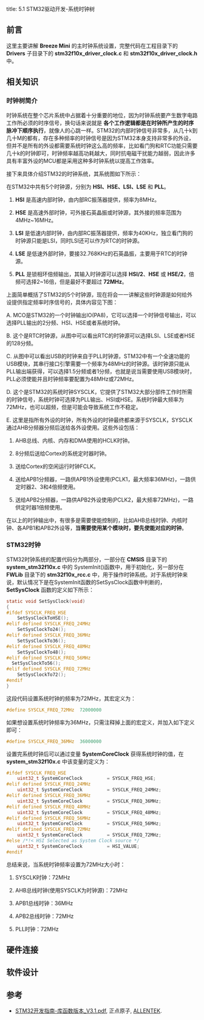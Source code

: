 title: 5.1 STM32驱动开发-系统时钟树

## 前言

这里主要讲解 **Breeze Mini** 的主时钟系统设置，完整代码在工程目录下的 **Drivers** 子目录下的 **stm32f10x_driver_clock.c** 和 **stm32f10x_driver_clock.h** 中。

## 相关知识

### 时钟树简介

时钟系统在整个芯片系统中占据着十分重要的地位，因为时钟系统要产生数字电路工作所必须的时序信号，换句话来说就是 **各个工作逻辑都是在时钟所产生的时序脉冲下顺序执行**，就像人的心跳一样。STM32的内部时钟信号非常多，从几十k到几十M的都有，存在多种频率的时钟信号是因为STM32本身支持非常多的外设，但并不是所有的外设都需要系统时钟这么高的频率，比如看门狗和RTC功能只需要几十k的时钟即可，时钟频率越高功耗越大，同时抗电磁干扰能力越弱，因此许多具有丰富外设的MCU都是采用这种多时钟系统以提高工作效率。

接下来具体介绍STM32的时钟系统，其系统图如下所示：

在STM32中共有5个时钟源，分别为 **HSI、HSE、LSI、LSE** 和 **PLL**。

1. **HSI** 是高速内部时钟，由内部RC振荡器提供，频率为8MHz。

2. **HSE** 是高速外部时钟，可外接石英晶振或时钟源，其外接的频率范围为4MHz~16MHz。

3. **LSI** 是低速内部时钟，由内部RC振荡器提供，频率为40KHz，独立看门狗的时钟源只能是LSI，同时LSI还可以作为RTC的时钟源。

4. **LSE** 是低速外部时钟，要接32.768KHz的石英晶振，主要用于RTC的时钟源。

5. **PLL** 是锁相环倍频输出，其输入时钟源可以选择 **HSI/2**、**HSE** 或 **HSE/2**，倍频可选择2~16倍，但是最好不要超过 **72MHz**。

上面简单概括了STM32的5个时钟源，现在将会一一讲解这些时钟源是如何给外设提供指定频率时序信号的，具体内容见下图：

A. MCO是STM32的一个时钟输出IO(PA8)，它可以选择一个时钟信号输出，可以选择PLL输出的2分频、HSI、HSE或者系统时钟。

B. 这个是RTC时钟源，从图中可以看出RTC的时钟源可以选择LSI、LSE或者HSE的128分频。

C. 从图中可以看出USB的时钟来自于PLL时钟源，STM32中有一个全速功能的USB模块，其串行接口引擎需要一个频率为48MHz的时钟源。该时钟源只能从PLL输出端获得，可以选择1.5分频或者1分频，也就是说当需要使用USB模块时，PLL必须使能并且时钟频率要配置为48MHz或72MHz。

D. 这个是STM32的系统时钟SYSCLK，它提供了STM32大部分部件工作时所需的时钟信号，系统时钟可选择为PLL输出、HSI或HSE。系统时钟最大频率为72MHz，也可以超频，但是可能会导致系统工作不稳定。

E. 这里是指所有外设的时钟，所有外设的时钟最终都来源于SYSCLK，SYSCLK通过AHB分频器分频后送给各外设使用。这些外设包括：

1. AHB总线、内核、内存和DMA使用的HCLK时钟。

2. 8分频后送给Cortex的系统定时器时钟。

3. 送给Cortex的空闲运行时钟FCLK。

4. 送给APB1分频器，一路供APB1外设使用(PCLK1，最大频率36MHz)，一路供定时器2、3和4倍频使用。

5. 送给APB2分频器，一路供APB2外设使用(PCLK2，最大频率72MHz)，一路供定时器1倍频使用。


在以上的时钟输出中，有很多是需要使能控制的，比如AHB总线时钟、内核时钟、各APB1和APB2外设等，**当需要使用某个模块时，要先使能对应的时钟**。


### STM32时钟

STM32时钟系统的配置代码分为两部分，一部分在 **CMSIS** 目录下的 **system_stm32f10x.c** 中的 SystemInit()函数中，用于初始化，另一部分在 **FWLib** 目录下的 **stm32f10x_rcc.c** 中，用于操作时钟系统。对于系统时钟来说，默认情况下是在SystemInit函数的SetSysClock函数中判断的，**SetSysClock** 函数的定义如下所示：

```c
static void SetSysClock(void)
{
#ifdef SYSCLK_FREQ_HSE
    SetSysClockToHSE();
#elif defined SYSCLK_FREQ_24MHz
    SetSysClockTo24();
#elif defined SYSCLK_FREQ_36MHz
    SetSysClockTo36();
#elif defined SYSCLK_FREQ_48MHz
    SetSysClockTo48();
#elif defined SYSCLK_FREQ_56MHz
  SetSysClockTo56();
#elif defined SYSCLK_FREQ_72MHz
    SetSysClockTo72();
#endif
}
```

这段代码设置系统时钟的频率为72MHz，其宏定义为：

```c
#define SYSCLK_FREQ_72MHz  72000000
```

如果想设置系统时钟频率为36MHz，只需注释掉上面的宏定义，并加入如下定义即可：

```c
#define SYSCLK_FREQ_36MHz  36000000
```

设置完系统时钟后可以通过变量 **SystemCoreClock** 获得系统时钟的值，在 **system_stm32f10x.c** 中该变量的定义为：

```c
#ifdef SYSCLK_FREQ_HSE
    uint32_t SystemCoreClock         = SYSCLK_FREQ_HSE;
#elif defined SYSCLK_FREQ_24MHz
    uint32_t SystemCoreClock         = SYSCLK_FREQ_24MHz;
#elif defined SYSCLK_FREQ_36MHz
    uint32_t SystemCoreClock         = SYSCLK_FREQ_36MHz;
#elif defined SYSCLK_FREQ_48MHz
    uint32_t SystemCoreClock         = SYSCLK_FREQ_48MHz;
#elif defined SYSCLK_FREQ_56MHz
    uint32_t SystemCoreClock         = SYSCLK_FREQ_56MHz;
#elif defined SYSCLK_FREQ_72MHz
    uint32_t SystemCoreClock         = SYSCLK_FREQ_72MHz;
#else /*!< HSI Selected as System Clock source */
    uint32_t SystemCoreClock         = HSI_VALUE;
#endif
```

总结来说，当系统时钟频率设置为72MHz大小时：

1. SYSCLK时钟：72MHz

2. AHB总线时钟(使用SYSCLK为时钟源)：72MHz

3. APB1总线时钟：36MHz

4. APB2总线时钟：72MHz

5. PLL时钟：72MHz

## 硬件连接

## 软件设计

## 参考

* [STM32开发指南-库函数版本_V3.1.pdf](https://documents-1256406063.cos.ap-shanghai.myqcloud.com/STM32F1%E5%BC%80%E5%8F%91%E6%8C%87%E5%8D%97-%E5%BA%93%E5%87%BD%E6%95%B0%E7%89%88%E6%9C%AC_V3.1%20.pdf), 正点原子, [ALLENTEK](http://www.alientek.com/).

